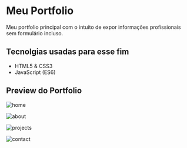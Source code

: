 # Meu Portfolio

Meu portfolio principal com o intuito de expor informações profissionais sem formulário incluso. 

## Tecnolgias usadas para esse fim

- HTML5 & CSS3
- JavaScript (ES6)

## Preview do Portfolio
![home](https://user-images.githubusercontent.com/57804926/174357100-9e84c003-e701-4d45-86c1-7ec483e17ce5.png)

![about](https://user-images.githubusercontent.com/57804926/174357163-9a1e7a55-b123-41fc-8662-485e4c5838ae.png)

![projects](https://user-images.githubusercontent.com/57804926/174357325-f3f5f9e5-1a4c-4fa3-9250-8b61b89a9b67.png)

![contact](https://user-images.githubusercontent.com/57804926/174357355-0c777ef5-4df2-45ee-a0b5-5079b4fa7283.png)


